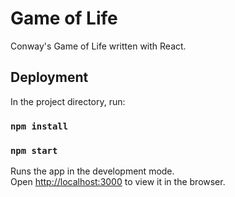 # Game of Life 

Conway's Game of Life written with React.

## Deployment

In the project directory, run:

### `npm install`
### `npm start`

Runs the app in the development mode.<br />
Open [http://localhost:3000](http://localhost:3000) to view it in the browser.
